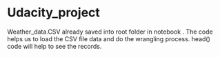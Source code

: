 # Udacity_project
Weather_data.CSV already saved into root folder in notebook . 
The code helps us to load the CSV file data and do the wrangling process.
head() code will help to see the records.
